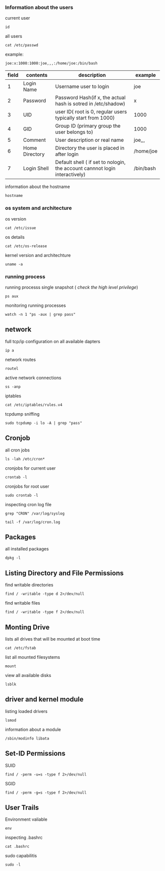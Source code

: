 
### Information about the users
current user
```
id
```

all users
```
cat /etc/passwd
```

example:
```
joe:x:1000:1000:joe,,,:/home/joe:/bin/bash
```

| field | contents       | description                                                                 | example   |
| ----- | -------------- | --------------------------------------------------------------------------- | --------- |
| 1     | Login Name     | Username user to login                                                      | joe       |
| 2     | Password       | Password Hash(if x, the actual hash is sotred in /etc/shadow)               | x         |
| 3     | UID            | user ID( root is 0, regular users typically start from 1000)                | 1000      |
| 4     | GID            | Group ID (primary group the user belongs to)                                | 1000      |
| 5     | Comment        | User description or real name                                               | joe,,,    |
| 6     | Home Directory | Directory the user is placed in after login                                 | /home/joe |
| 7     | Login Shell    | Default shell ( if set to nologin, the account cannnot login interactively) | /bin/bash |
information about the hostname
```
hostname
```

### os system and architecture
os version
```
cat /etc/issue
```

os details
```
cat /etc/os-release
```

kernel version and architechture
```
uname -a
```

### running process
running processs single snapshot ( *check the high level privilege*)
```
ps aux
```

monitoring running processes
```
watch -n 1 "ps -aux | grep pass"
```

## network
full tcp/ip configuration on all available dapters
```
ip a
```

network routes
```
routel
```

active network connections
```
ss -anp
```

iptables
```
cat /etc/iptables/rules.v4
```

tcpdump sniffing
```
sudo tcpdump -i lo -A | grep "pass"
```

## Cronjob
all cron jobs
```
ls -lah /etc/cron*
```

cronjobs for current user
```
crontab -l
```

cronjobs for root user
```
sudo crontab -l
```

inspecting cron log file
```
grep "CRON" /var/log/syslog
```

```
tail -f /var/log/cron.log
```

## Packages
all installed packages
```
dpkg -l
```

## Listing Directory and File Permissions
find writable directories
```
find / -writable -type d 2>/dev/null
```

find writable files
```
find / -writable -type f 2>/dev/null
```
## Monting Drive
lists all drives that will be mounted at boot time
```
cat /etc/fstab
```

list all mounted filesystems
```
mount
```

view all available disks
```
lsblk
```

## driver and kernel module
listing loaded drivers
```
lsmod
```

information about a module
```
/sbin/modinfo libata
```

## Set-ID Permissions
SUID
```
find / -perm -u=s -type f 2>/dev/null
```

SGID
```
find / -perm -g=s -type f 2>/dev/null
```


## User Trails
Environment valiable
```
env
```

inspecting .bashrc
```
cat .bashrc
```

sudo capabilitis
```
sudo -l
```